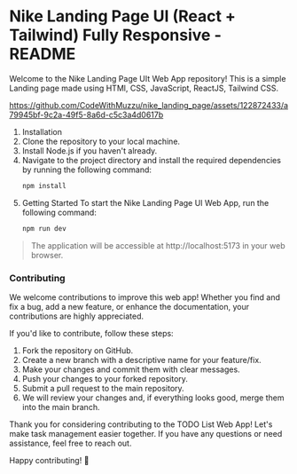 # Nike Landing Page UI (React + Tailwind) Fully Responsive - README
Welcome to the Nike Landing Page UIt Web App repository! This is a simple Landing page made using HTMl, CSS, JavaScript, ReactJS, Tailwind CSS.


https://github.com/CodeWithMuzzu/nike_landing_page/assets/122872433/a79945bf-9c2a-49f5-8a6d-c5c3a4d0617b


1. Installation
1. Clone the repository to your local machine.
1. Install Node.js if you haven't already.
1. Navigate to the project directory and install the required dependencies by running the following command:
   ```js
   npm install
   ```
1. Getting Started
   To start the Nike Landing Page UI Web App, run the following command:
   ```js
   npm run dev
   ```
> The application will be accessible at http://localhost:5173 in your web browser.

### Contributing
We welcome contributions to improve this web app! Whether you find and fix a bug, add a new feature, or enhance the documentation, your contributions are highly appreciated.

If you'd like to contribute, follow these steps:

1. Fork the repository on GitHub.
1. Create a new branch with a descriptive name for your feature/fix.
1. Make your changes and commit them with clear messages.
1. Push your changes to your forked repository.
1. Submit a pull request to the main repository.
1. We will review your changes and, if everything looks good, merge them into the main branch.

Thank you for considering contributing to the TODO List Web App! Let's make task management easier together. If you have any questions or need assistance, feel free to reach out.

Happy contributing! 🚀
